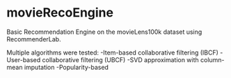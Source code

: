 # movieRecoEngine

Basic Recommendation Engine on the movieLens100k dataset using RecommenderLab.

Multiple algorithms were tested: 
-Item-based collaborative filtering (IBCF)
-User-based collaborative filtering (UBCF)
-SVD approximation with column-mean imputation
-Popularity-based
